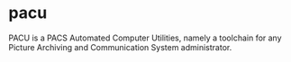 pacu
====
	
PACU is a PACS Automated Computer Utilities, namely a toolchain for any Picture Archiving and Communication System administrator.
